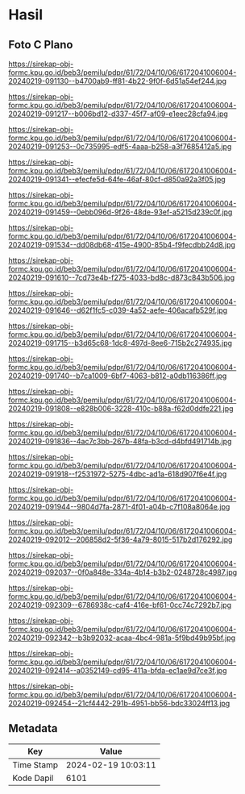 # Hasil

## Foto C Plano

https://sirekap-obj-formc.kpu.go.id/beb3/pemilu/pdpr/61/72/04/10/06/6172041006004-20240219-091130--b4700ab9-ff81-4b22-9f0f-6d51a54ef244.jpg

https://sirekap-obj-formc.kpu.go.id/beb3/pemilu/pdpr/61/72/04/10/06/6172041006004-20240219-091217--b006bd12-d337-45f7-af09-e1eec28cfa94.jpg

https://sirekap-obj-formc.kpu.go.id/beb3/pemilu/pdpr/61/72/04/10/06/6172041006004-20240219-091253--0c735995-edf5-4aaa-b258-a3f7685412a5.jpg

https://sirekap-obj-formc.kpu.go.id/beb3/pemilu/pdpr/61/72/04/10/06/6172041006004-20240219-091341--efecfe5d-64fe-46af-80cf-d850a92a3f05.jpg

https://sirekap-obj-formc.kpu.go.id/beb3/pemilu/pdpr/61/72/04/10/06/6172041006004-20240219-091459--0ebb096d-9f26-48de-93ef-a5215d239c0f.jpg

https://sirekap-obj-formc.kpu.go.id/beb3/pemilu/pdpr/61/72/04/10/06/6172041006004-20240219-091534--dd08db68-415e-4900-85b4-f9fecdbb24d8.jpg

https://sirekap-obj-formc.kpu.go.id/beb3/pemilu/pdpr/61/72/04/10/06/6172041006004-20240219-091610--7cd73e4b-f275-4033-bd8c-d873c843b506.jpg

https://sirekap-obj-formc.kpu.go.id/beb3/pemilu/pdpr/61/72/04/10/06/6172041006004-20240219-091646--d62f1fc5-c039-4a52-aefe-406acafb529f.jpg

https://sirekap-obj-formc.kpu.go.id/beb3/pemilu/pdpr/61/72/04/10/06/6172041006004-20240219-091715--b3d65c68-1dc8-497d-8ee6-715b2c274935.jpg

https://sirekap-obj-formc.kpu.go.id/beb3/pemilu/pdpr/61/72/04/10/06/6172041006004-20240219-091740--b7ca1009-6bf7-4063-b812-a0db116386ff.jpg

https://sirekap-obj-formc.kpu.go.id/beb3/pemilu/pdpr/61/72/04/10/06/6172041006004-20240219-091808--e828b006-3228-410c-b88a-f62d0ddfe221.jpg

https://sirekap-obj-formc.kpu.go.id/beb3/pemilu/pdpr/61/72/04/10/06/6172041006004-20240219-091836--4ac7c3bb-267b-48fa-b3cd-d4bfd491714b.jpg

https://sirekap-obj-formc.kpu.go.id/beb3/pemilu/pdpr/61/72/04/10/06/6172041006004-20240219-091918--f2531972-5275-4dbc-ad1a-618d907f6e4f.jpg

https://sirekap-obj-formc.kpu.go.id/beb3/pemilu/pdpr/61/72/04/10/06/6172041006004-20240219-091944--9804d7fa-2871-4f01-a04b-c7f108a8064e.jpg

https://sirekap-obj-formc.kpu.go.id/beb3/pemilu/pdpr/61/72/04/10/06/6172041006004-20240219-092012--206858d2-5f36-4a79-8015-517b2d176292.jpg

https://sirekap-obj-formc.kpu.go.id/beb3/pemilu/pdpr/61/72/04/10/06/6172041006004-20240219-092037--0f0a848e-334a-4b14-b3b2-0248728c4987.jpg

https://sirekap-obj-formc.kpu.go.id/beb3/pemilu/pdpr/61/72/04/10/06/6172041006004-20240219-092309--6786938c-caf4-416e-bf61-0cc74c7292b7.jpg

https://sirekap-obj-formc.kpu.go.id/beb3/pemilu/pdpr/61/72/04/10/06/6172041006004-20240219-092342--b3b92032-acaa-4bc4-981a-5f9bd49b95bf.jpg

https://sirekap-obj-formc.kpu.go.id/beb3/pemilu/pdpr/61/72/04/10/06/6172041006004-20240219-092414--a0352149-cd95-411a-bfda-ec1ae9d7ce3f.jpg

https://sirekap-obj-formc.kpu.go.id/beb3/pemilu/pdpr/61/72/04/10/06/6172041006004-20240219-092454--21cf4442-291b-4951-bb56-bdc33024ff13.jpg


## Metadata

| Key        | Value               |
| ---------- | ------------------- |
| Time Stamp | 2024-02-19 10:03:11 |
| Kode Dapil | 6101                |



